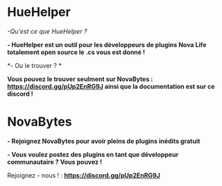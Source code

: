 # HueHelper

*-Qu'est ce que HueHelper ?*

**- HueHelper est un outil pour les développeurs de plugins Nova Life totalement open source le .cs vous est donné !**

*- Ou le trouver ? *

**Vous pouvez le trouver seulment sur NovaBytes : https://discord.gg/pUp2EnRG9J ainsi que la documentation est sur ce discord !**

# NovaBytes 

**- Rejoignez NovaBytes pour avoir pleins de plugins inédits gratuit**

**- Vous voulez postez des plugins en tant que développeur communautaire ? Vous pouvez !**

Rejoignez - nous ! : **https://discord.gg/pUp2EnRG9J**

